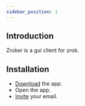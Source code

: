 ```yaml
---
sidebar_position: 1
---
```


## Introduction

Zroker is a gui client for zrok.

## Installation

- [Download](/download) the app.
- Open the app.
- [Invite](/docs/invite) your email.
